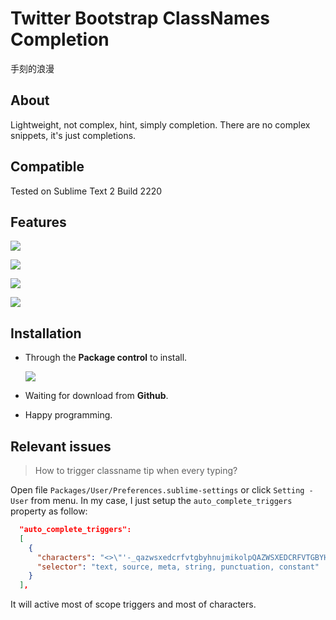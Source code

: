Twitter Bootstrap ClassNames Completion
======================

手刻的浪漫

## About

Lightweight, not complex, hint, simply completion. There are no complex snippets, it's just completions.

## Compatible

Tested on Sublime Text 2 Build 2220

## Features

![](https://raw.github.com/Pleasurazy/Sublime-Twitter-Bootstrap-ClassNames/master/README/1.jpg)

![](https://raw.github.com/Pleasurazy/Sublime-Twitter-Bootstrap-ClassNames/master/README/2.jpg)

![](https://raw.github.com/Pleasurazy/Sublime-Twitter-Bootstrap-ClassNames/master/README/3.jpg)

![](https://raw.github.com/Pleasurazy/Sublime-Twitter-Bootstrap-ClassNames/master/README/4.jpg)

## Installation

* Through the **Package control** to install.

  ![](https://raw.github.com/Pleasurazy/Sublime-Twitter-Bootstrap-ClassNames/master/README/through_package_control_install.jpg)

* Waiting for download from **Github**.

* Happy programming.

## Relevant issues

> How to trigger classname tip when every typing?

Open file `Packages/User/Preferences.sublime-settings` or click `Setting - User` from menu. In my case, I just setup the `auto_complete_triggers` property as follow:

```json
  "auto_complete_triggers":
  [
    {
      "characters": "<>\"'-_qazwsxedcrfvtgbyhnujmikolpQAZWSXEDCRFVTGBYHNUJMIKOLP",
      "selector": "text, source, meta, string, punctuation, constant"
    }
  ],
```

It will active most of scope triggers and most of characters.